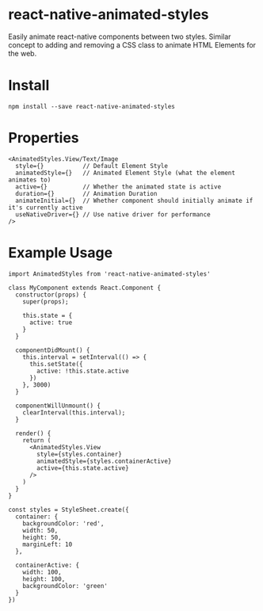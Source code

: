 # react-native-animated-styles

Easily animate react-native components between two styles.  Similar concept to adding and removing a CSS class to animate HTML Elements for the web.

# Install

`npm install --save react-native-animated-styles`

# Properties

```
<AnimatedStyles.View/Text/Image
  style={}           // Default Element Style
  animatedStyle={}   // Animated Element Style (what the element animates to)
  active={}          // Whether the animated state is active
  duration={}        // Animation Duration
  animateInitial={}  // Whether component should initially animate if it's currently active
  useNativeDriver={} // Use native driver for performance
/>
```

# Example Usage

```
import AnimatedStyles from 'react-native-animated-styles'

class MyComponent extends React.Component {
  constructor(props) {
    super(props);

    this.state = {
      active: true
    }
  }

  componentDidMount() {
    this.interval = setInterval(() => {
      this.setState({
        active: !this.state.active
      })
    }, 3000)
  }

  componentWillUnmount() {
    clearInterval(this.interval);
  }

  render() {
    return (
      <AnimatedStyles.View
        style={styles.container}
        animatedStyle={styles.containerActive}
        active={this.state.active}
      />
    )
  }
}

const styles = StyleSheet.create({
  container: {
    backgroundColor: 'red',
    width: 50,
    height: 50,
    marginLeft: 10
  },

  containerActive: {
    width: 100,
    height: 100,
    backgroundColor: 'green'
  }
})
```
